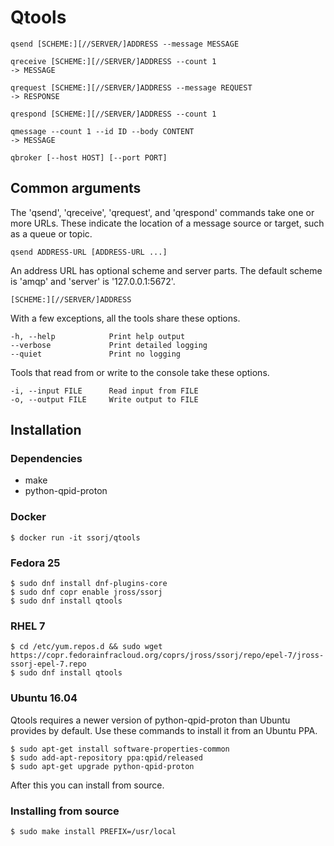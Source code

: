 # Qtools

    qsend [SCHEME:][//SERVER/]ADDRESS --message MESSAGE
    
    qreceive [SCHEME:][//SERVER/]ADDRESS --count 1
    -> MESSAGE
    
    qrequest [SCHEME:][//SERVER/]ADDRESS --message REQUEST
    -> RESPONSE
    
    qrespond [SCHEME:][//SERVER/]ADDRESS --count 1

    qmessage --count 1 --id ID --body CONTENT
    -> MESSAGE

    qbroker [--host HOST] [--port PORT]

## Common arguments

The 'qsend', 'qreceive', 'qrequest', and 'qrespond' commands take one
or more URLs.  These indicate the location of a message source or
target, such as a queue or topic.

    qsend ADDRESS-URL [ADDRESS-URL ...]

An address URL has optional scheme and server parts.  The default
scheme is 'amqp' and 'server' is '127.0.0.1:5672'.

    [SCHEME:][//SERVER/]ADDRESS

With a few exceptions, all the tools share these options.

    -h, --help            Print help output
    --verbose             Print detailed logging
    --quiet               Print no logging

Tools that read from or write to the console take these options.

    -i, --input FILE      Read input from FILE
    -o, --output FILE     Write output to FILE

## Installation

### Dependencies

 - make
 - python-qpid-proton

### Docker

    $ docker run -it ssorj/qtools

### Fedora 25

    $ sudo dnf install dnf-plugins-core
    $ sudo dnf copr enable jross/ssorj
    $ sudo dnf install qtools

### RHEL 7

    $ cd /etc/yum.repos.d && sudo wget https://copr.fedorainfracloud.org/coprs/jross/ssorj/repo/epel-7/jross-ssorj-epel-7.repo
    $ sudo dnf install qtools

### Ubuntu 16.04

Qtools requires a newer version of python-qpid-proton than Ubuntu
provides by default.  Use these commands to install it from an Ubuntu
PPA.

    $ sudo apt-get install software-properties-common
    $ sudo add-apt-repository ppa:qpid/released
    $ sudo apt-get upgrade python-qpid-proton

After this you can install from source.

### Installing from source

    $ sudo make install PREFIX=/usr/local

<!--
(while true; do echo message; sleep 1; done) | qsend //amqp.zone/q0
-->
